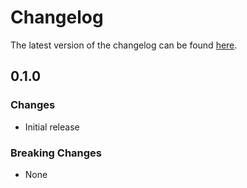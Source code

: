 # Changelog

The latest version of the changelog can be found [here](https://github.com/Azure/bicep-registry-modules/blob/main/avm/res/key-vault/vault/secret/CHANGELOG.md).

## 0.1.0

### Changes

- Initial release

### Breaking Changes

- None
